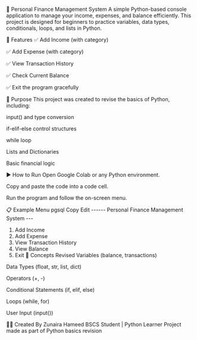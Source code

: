 💸 Personal Finance Management System
A simple Python-based console application to manage your income, expenses, and balance efficiently. This project is designed for beginners to practice variables, data types, conditionals, loops, and lists in Python.

📌 Features
✅ Add Income (with category)

✅ Add Expense (with category)

✅ View Transaction History

✅ Check Current Balance

✅ Exit the program gracefully

🎯 Purpose
This project was created to revise the basics of Python, including:

input() and type conversion

if-elif-else control structures

while loop

Lists and Dictionaries

Basic financial logic

▶️ How to Run
Open Google Colab or any Python environment.

Copy and paste the code into a code cell.

Run the program and follow the on-screen menu.

📋 Example Menu
pgsql
Copy
Edit
------ Personal Finance Management System ---
1. Add Income
2. Add Expense
3. View Transaction History
4. View Balance
5. Exit
🧠 Concepts Revised
Variables (balance, transactions)

Data Types (float, str, list, dict)

Operators (+, -)

Conditional Statements (if, elif, else)

Loops (while, for)

User Input (input())

👩‍💻 Created By
Zunaira Hameed
BSCS Student | Python Learner
Project made as part of Python basics revision

